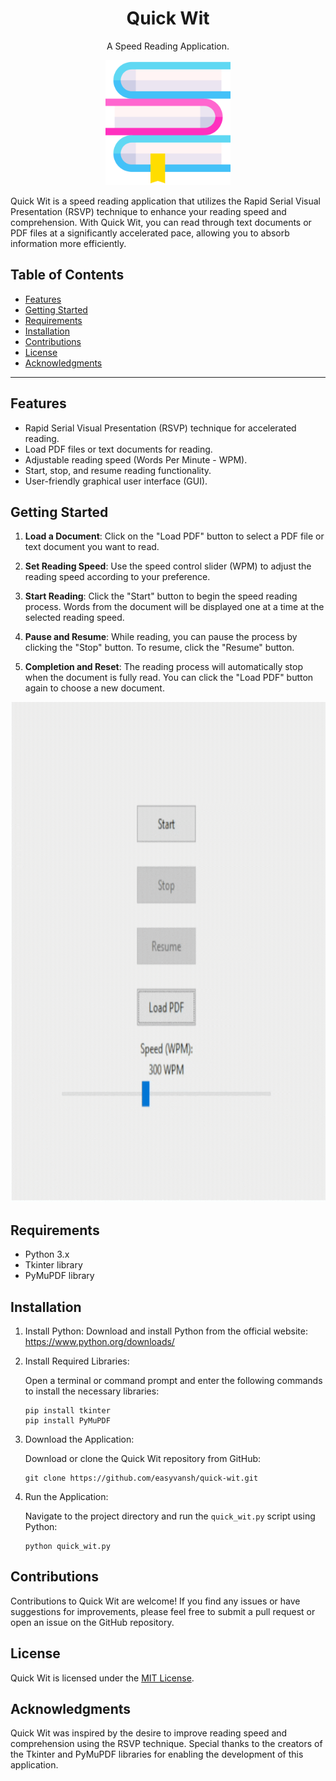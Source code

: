 <h1 align="center">
  Quick Wit
</h1>
<div align="center">
  <p>A Speed Reading Application.</p>
<img src="https://github.com/easyvansh/QuickWit/blob/main/assets/quick_wit_icon.png" alt="Quick Wit Logo" style="width:200px; height:200px"/>
</div>


Quick Wit is a speed reading application that utilizes the Rapid Serial Visual Presentation (RSVP) technique to enhance your reading speed and comprehension. With Quick Wit, you can read through text documents or PDF files at a significantly accelerated pace, allowing you to absorb information more efficiently.

## Table of Contents

- [Features](#features)
- [Getting Started](#getting-started)
- [Requirements](#requirements)
- [Installation](#installation)
- [Contributions](#contributions)
- [License](#license)
- [Acknowledgments](acknowledgments)

- - -



## Features

- Rapid Serial Visual Presentation (RSVP) technique for accelerated reading.
- Load PDF files or text documents for reading.
- Adjustable reading speed (Words Per Minute - WPM).
- Start, stop, and resume reading functionality.
- User-friendly graphical user interface (GUI).

## Getting Started

1. **Load a Document**: Click on the "Load PDF" button to select a PDF file or text document you want to read.

2. **Set Reading Speed**: Use the speed control slider (WPM) to adjust the reading speed according to your preference.

3. **Start Reading**: Click the "Start" button to begin the speed reading process. Words from the document will be displayed one at a time at the selected reading speed.

4. **Pause and Resume**: While reading, you can pause the process by clicking the "Stop" button. To resume, click the "Resume" button.

5. **Completion and Reset**: The reading process will automatically stop when the document is fully read. You can click the "Load PDF" button again to choose a new document.

<div align="center">
<img src="https://github.com/easyvansh/QuickWit/blob/main/assets/quick_wit_screenshot.gif" alt="Quick Wit Logo" style="width:800px; height:800px" />
</div>


## Requirements

- Python 3.x
- Tkinter library
- PyMuPDF library

## Installation

1. Install Python: Download and install Python from the official website: https://www.python.org/downloads/

2. Install Required Libraries:
   
   Open a terminal or command prompt and enter the following commands to install the necessary libraries:
   
   ```
   pip install tkinter
   pip install PyMuPDF
   ```

3. Download the Application:
   
   Download or clone the Quick Wit repository from GitHub:
   
   ```
   git clone https://github.com/easyvansh/quick-wit.git
   ```

4. Run the Application:
   
   Navigate to the project directory and run the `quick_wit.py` script using Python:
   
   ```
   python quick_wit.py
   ```

## Contributions

Contributions to Quick Wit are welcome! If you find any issues or have suggestions for improvements, please feel free to submit a pull request or open an issue on the GitHub repository.

## License

Quick Wit is licensed under the [MIT License](LICENSE).

## Acknowledgments

Quick Wit was inspired by the desire to improve reading speed and comprehension using the RSVP technique. Special thanks to the creators of the Tkinter and PyMuPDF libraries for enabling the development of this application.
